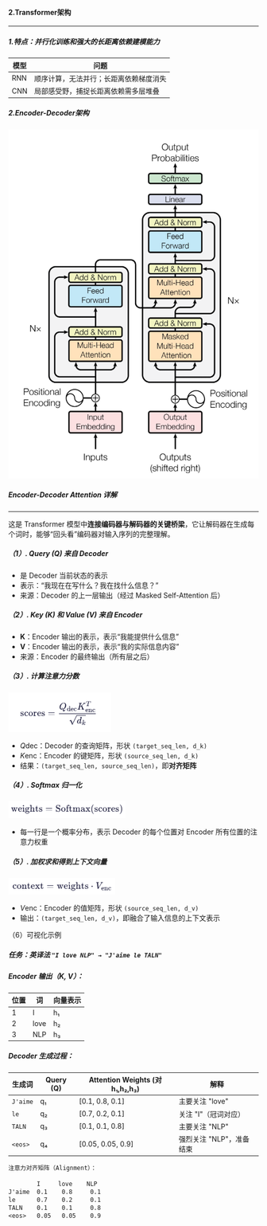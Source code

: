 #### 2.Transformer架构

---

##### 1.特点：并行化训练和强大的长距离依赖建模能力

| 模型 | 问题                                   |
| ---- | -------------------------------------- |
| RNN  | 顺序计算，无法并行；长距离依赖梯度消失 |
| CNN  | 局部感受野，捕捉长距离依赖需多层堆叠   |

##### 2.Encoder-Decoder架构

![image-20251020103641435](./assets/image-20251020103641435-1760946183532-6.png)



##### **Encoder-Decoder Attention 详解**

---

这是 Transformer 模型中**连接编码器与解码器的关键桥梁**，它让解码器在生成每个词时，能够“回头看”编码器对输入序列的完整理解。

##### （1）. **Query (Q) 来自 Decoder**

- 是 Decoder 当前状态的表示
- 表示：“我现在在写什么？我在找什么信息？”
- 来源：Decoder 的上一层输出（经过 Masked Self-Attention 后）

##### （2）. **Key (K) 和 Value (V) 来自 Encoder**

- **K**：Encoder 输出的表示，表示“我能提供什么信息”
- **V**：Encoder 输出的表示，表示“我的实际信息内容”
- 来源：Encoder 的最终输出（所有层之后）

##### （3）. **计算注意力分数**



![image-20251020151131678](./assets/image-20251020151131678.png)

- *Q*dec：Decoder 的查询矩阵，形状 `(target_seq_len, d_k)`
- *K*enc：Encoder 的键矩阵，形状 `(source_seq_len, d_k)`
- 结果：`(target_seq_len, source_seq_len)`，即**对齐矩阵**

##### （4）. **Softmax 归一化**

![image-20251020151516727](./assets/image-20251020151516727.png)

- 每一行是一个概率分布，表示 Decoder 的每个位置对 Encoder 所有位置的注意力权重

##### （5）. **加权求和得到上下文向量**

![image-20251020151531786](./assets/image-20251020151531786.png)

- *V*enc：Encoder 的值矩阵，形状 `(source_seq_len, d_v)`
- 输出：`(target_seq_len, d_v)`，即融合了输入信息的上下文表示

（6）可视化示例

##### 任务：英译法 `"I love NLP" → "J'aime le TALN"`

##### Encoder 输出（K, V）：

| 位置 | 词   | 向量表示 |
| ---- | ---- | -------- |
| 1    | I    | h₁       |
| 2    | love | h₂       |
| 3    | NLP  | h₃       |

##### Decoder 生成过程：

| 生成词   | Query (Q) | Attention Weights (对 h₁,h₂,h₃) | 解释                     |
| -------- | --------- | ------------------------------- | ------------------------ |
| `J'aime` | q₁        | [0.1, 0.8, 0.1]                 | 主要关注 "love"          |
| `le`     | q₂        | [0.7, 0.2, 0.1]                 | 关注 "I"（冠词对应）     |
| `TALN`   | q₃        | [0.1, 0.1, 0.8]                 | 主要关注 "NLP"           |
| `<eos>`  | q₄        | [0.05, 0.05, 0.9]               | 强烈关注 "NLP"，准备结束 |

```
注意力对齐矩阵（Alignment）：

        I     love    NLP
J'aime  0.1    0.8     0.1
le      0.7    0.2     0.1
TALN    0.1    0.1     0.8
<eos>   0.05   0.05    0.9
```

